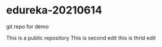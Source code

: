 # edureka-20210614
git repo for demo

This is a public repository
This is second edit
this is thrid edit
